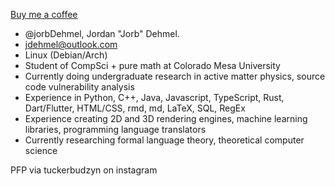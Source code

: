 [Buy me a coffee](https://www.buymeacoffee.com/jorb)

- @jorbDehmel, Jordan "Jorb" Dehmel.
- jdehmel@outlook.com
- Linux (Debian/Arch)
- Student of CompSci + pure math at Colorado Mesa University
- Currently doing undergraduate research in active matter physics, source code vulnerability analysis
- Experience in Python, C++, Java, Javascript, TypeScript, Rust, Dart/Flutter, HTML/CSS, rmd, md, LaTeX, SQL, RegEx
- Experience creating 2D and 3D rendering engines, machine learning libraries, programming language translators
- Currently researching formal language theory, theoretical computer science

PFP via tuckerbudzyn on instagram
